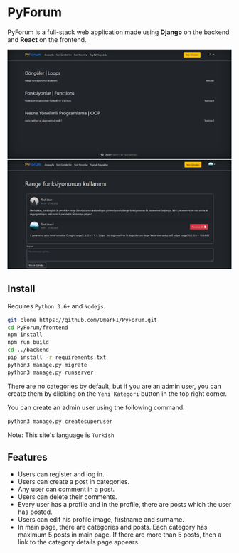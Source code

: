 # PyForum

PyForum is a full-stack web application made using **Django** on the backend and **React** on the frontend.

![](images/homepage.jpg)
![](images/post-detail.jpg)

## Install

Requires `Python 3.6+` and `Nodejs`.

```bash
git clone https://github.com/OmerFI/PyForum.git
cd PyForum/frontend
npm install
npm run build
cd ../backend
pip install -r requirements.txt
python3 manage.py migrate
python3 manage.py runserver
```

There are no categories by default, but if you are an admin user, you can create them by clicking on the `Yeni Kategori` button in the top right corner.

You can create an admin user using the following command:

```bash
python3 manage.py createsuperuser
```

Note: This site's language is `Turkish`

## Features

- Users can register and log in.
- Users can create a post in categories.
- Any user can comment in a post.
- Users can delete their comments.
- Every user has a profile and in the profile, there are posts which the user has posted.
- Users can edit his profile image, firstname and surname.
- In main page, there are categories and posts. Each category has maximum 5 posts in main page. If there are more than 5 posts, then a link to the category details page appears.
